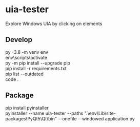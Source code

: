 # uia-tester

Explore Windows UIA by clicking on elements

## Develop

py -3.8 -m venv env\
env\scripts\activate\
py -m pip install --upgrade pip\
pip install -r requirements.txt\
pip list --outdated\
code .

## Package

pip install pyinstaller\
pyinstaller --name uia-tester --paths ".\env\Lib\site-packages\PyQt5\Qt\bin" --onefile --windowed application.py
